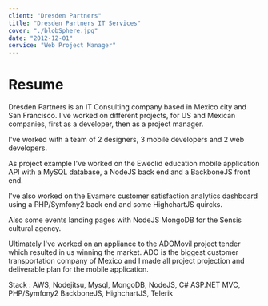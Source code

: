 ```yaml
---
client: "Dresden Partners"
title: "Dresden Partners IT Services"
cover: "./blobSphere.jpg"
date: "2012-12-01"
service: "Web Project Manager"
---
```

# Resume

Dresden Partners is an IT Consulting company based in Mexico city and San Francisco. I've worked on different projects, for US and Mexican companies, first as a developer, then as a project manager.

I've worked with a team of 2 designers, 3 mobile developers and 2 web developers.

As project example I've worked on the Eweclid education mobile application API with a MySQL database, a NodeJS back end and a BackboneJS front end. 

I've also worked on the Evamerc customer satisfaction analytics dashboard using a PHP/Symfony2 back end and some HighchartJS quircks. 

Also some events landing pages with NodeJS MongoDB for the Sensis cultural agency. 

Ultimately I've worked on an appliance to the ADOMovil project tender which resulted in us winning the market. ADO is the biggest customer transportation company of Mexico and I made all project projection and deliverable plan for the mobile application.

Stack : AWS, Nodejitsu, Mysql, MongoDB, NodeJS, C# ASP.NET MVC, PHP/Symfony2 BackboneJS, HighchartJS, Telerik
